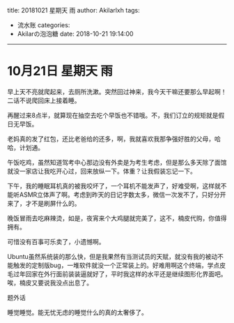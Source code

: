 title: 20181021 星期天 雨
author: Akilarlxh
tags:
  - 流水账
categories:
  - Akilarの泡泡糖
date: 2018-10-21 19:14:00
---
# 10月21日 星期天 雨

早上天不亮就爬起来，去厕所洗漱。突然回过神来，我今天干嘛还要那么早起啊！二话不说爬回床上接着睡。

再醒过来8点半，就算现在抽空去吃个早饭也不错哦。不，我们订立的规矩就是假日无早饭。

老妈真的发了红包，还比老爸给的还多，啊，我就喜欢我那争强好胜的父母，哈哈，计划通。

午饭吃鸡，虽然知道驾考中心那边没有外卖是为考生考虑，但是那么多天除了面馆就没一家店让我吃开心过，回来放纵一下。体重？让我假装忘记一下。

下午，我的睡眠耳机真的被我咬坏了，一个耳机不能发声了，好难受啊，这样就不能听ASMR立体声了啊。考虑到昨天的日记字数太多，微信一次发不了，只好分开来了，才不是刷屏什么的。

晚饭冒雨去吃麻辣烫，如是，夜宵来个大鸡腿就完美了，这不，楠皮代购，你值得拥有。

可惜没有百事可乐卖了，小遗憾啊。

Ubuntu虽然系统装的那么快，但是我果然有当测试员的天赋，就没有我的被动不能触发的定制版bug，一堆软件就没一个正常装上的。好难用啊这个终端，学点皮毛过年回家在外行面前装装逼就好了，平时我这样的水平还是继续图形化界面吧。唉，楠皮又要说我没点出息了。

题外话

睡觉睡觉。能无忧无虑的睡觉什么的真的太奢侈了。